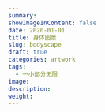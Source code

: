 ```yaml
---
summary:
showImageInContent: false
date: 2020-01-01
title: 身体图景
slug: bodyscape
draft: true
categories: artwork
tags:
  - 一小部分无限
image:
description:
weight:
---
```

